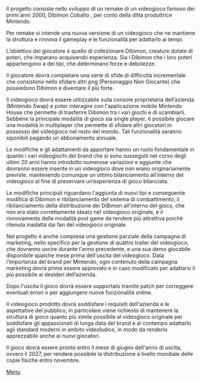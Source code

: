 Il progetto consiste nello sviluppo di un remake di un videogioco famoso dei primi anni 2000, Dibimon Cobalto , per conto della ditta produttrice Mintendo.

Per remake si intende una nuova versione di un videogioco che ne mantiene la struttura e rinnova il gameplay e le funzionalità per adattarlo ai tempi.


L’obiettivo del giocatore è quello di collezionare Dibimon, creature dotate di poteri, che imparano acquisendo esperienza. Sia i Dibimon che i loro poteri appartengono a dei tipi, che determinano forze e debolezze. 

Il giocatore dovrà completare una serie di sfide di difficoltà incrementale che consistono nello sfidare altri png (Personaggio Non Giocante) che possiedono Dibimon e diventare il più forte.


Il videogioco dovrà essere utilizzabile sulla console proprietaria dell’azienda (Mintendo Swap) e poter interagire con l'applicazione mobile Mintendo House che permette di trasferire Dibimon tra i vari giochi e di scambiarli.
Sebbene la principale modalità di gioco sia single player, è possibile giocare una modalità in multiplayer che permette di sfidare altri giocatori in possesso del videogioco nel resto del mondo. Tali funzionalità saranno siponibili pagando un abbonamento annuale.


Le modifiche e gli adattamenti da apportare hanno un ruolo fondamentale in quanto i vari videogiochi del brand che si sono susseguiti nel corso degli ultimi 20 anni hanno introdotto numerose variazioni e aggiunte che dovranno essere inserite in un videogioco dove non erano originariamente previste, mantenendo comunque un ottimo bilanciamento all’interno del videogioco al fine di preservare un’esperienza di gioco bilanciata.

Le modifiche principali riguardano l'aggiunta di nuovi tipi e conseguente modifica di Dibimon e ribilanciamento del sistema di combattimento, il ribilanciamento della distribuzione dei DiBimon all'interno del gioco, che non era stato correttamente ideato nel videogioco originale, e il rinnovamento della modalità post game da rendere più attrattiva poichè ritenuta inadatta dai fan del videogioco originale.


Nel progetto è anche compresa una gestione parziale della campagna di marketing, nello specifico per la gestione di quattro trailer del videogioco, che dovranno uscire durante l'anno precedente, e una sua demo giocabile disponibile qualche mese prima dell'uscita del videogioco. Data l’importanza del brand per Mintendo, ogni contenuto della campagna marketing dovrà prima essere approvato e in caso modificato per adattarsi il più possibile ai desideri dell’azienda.

Dopo l'uscita il gioco dovrà essere supportato tramite patch per correggere eventuali errori o per aggiungere nuove funzionalità online.

Il videogioco prodotto dovrà soddisfare i requisiti dell'azienda e le aspettative del pubblico, in particolare viene richiesto di mantenere la struttura di gioco quanto più simile possibile al videogioco originale per soddisfare gli appassionati di lunga data del brand e al contempo adattarlo agli standard moderni in ambito videoludico, in modo da renderlo apprezzabile anche ai nuovi giocatori.

Il gioco dovrà essere pronto entro il mese di giugno dell'anno di uscita, ovvero il 2027, per rendere possibile la distribuzione a livello mondiale delle copie fisiche entro novembre.




[Menu](./index.md)